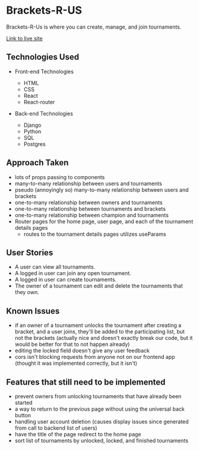 # Brackets-R-US
Brackets-R-Us is where you can create, manage, and join tournaments.

[Link to live site](https://git.heroku.com/brackets-r-us.git)

## Technologies Used
- Front-end Technologies
  * HTML
  * CSS
  * React
  * React-router

- Back-end Technologies
  * Django
  * Python
  * SQL
  * Postgres

## Approach Taken
* lots of props passing to components
* many-to-many relationship between users and tournaments
* pseudo (annoyingly so) many-to-many relationship between users and brackets
* one-to-many relationship between owners and tournaments
* one-to-many relationship between tournaments and brackets
* one-to-many relationship between champion and tournaments
* Router pages for the home page, user page, and each of the tournament details pages
  * routes to the tournament details pages utilizes useParams

## User Stories
* A user can view all tournaments.
* A logged in user can join any open tournament.
* A logged in user can create tournaments.
* The owner of a tournament can edit and delete the tournaments that they own.

## Known Issues
* if an owner of a tournament unlocks the tournament after creating a bracket, and a user joins, they'll be added to the participating list, but not the brackets (actually nice and doesn't exactly break our code, but it would be better for that to not happen already)
* editing the locked field doesn't give any user feedback
* cors isn't blocking requests from anyone not on our frontend app (thought it was implemented correctly, but it isn't)

## Features that still need to be implemented
* prevent owners from unlocking tournaments that have already been started
* a way to return to the previous page without using the universal back button
* handling user account deletion (causes display issues since generated from call to backend list of users)
* have the title of the page redirect to the home page
* sort list of tournaments by unlocked, locked, and finished tournaments
